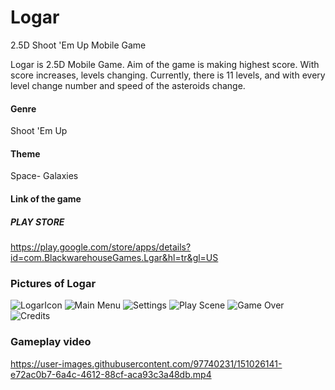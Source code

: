 # Logar
2.5D Shoot 'Em Up Mobile Game

Logar is 2.5D Mobile Game. Aim of the game is making highest score. With score increases, levels changing. Currently, there is 11 levels, and with every level change number and speed of the asteroids change.

#### Genre

Shoot 'Em Up

#### Theme

Space- Galaxies

#### Link of the game

##### PLAY STORE

https://play.google.com/store/apps/details?id=com.BlackwarehouseGames.Lgar&hl=tr&gl=US


### Pictures of Logar
![LogarIcon](https://user-images.githubusercontent.com/97740231/151025443-82289055-29c1-4772-aad7-596bb5cc9c94.png)
![Main Menu](https://user-images.githubusercontent.com/97740231/150646298-7d799c2d-7221-408c-ae4a-4e593287255e.png)
![Settings](https://user-images.githubusercontent.com/97740231/151026548-4b82f05c-17c3-43e6-bb20-568a324445e0.png)
![Play Scene](https://user-images.githubusercontent.com/97740231/150646299-3fa698fd-81c1-417a-99f8-04094fdc1dc8.png)
![Game Over](https://user-images.githubusercontent.com/97740231/151025345-0dc2a524-d6de-439f-8850-effbb14c69cd.png)
![Credits](https://user-images.githubusercontent.com/97740231/151025383-1463eef7-b662-43a9-87dd-c11d6f1ea358.png)

### Gameplay video

https://user-images.githubusercontent.com/97740231/151026141-e72ac0b7-6a4c-4612-88cf-aca93c3a48db.mp4


